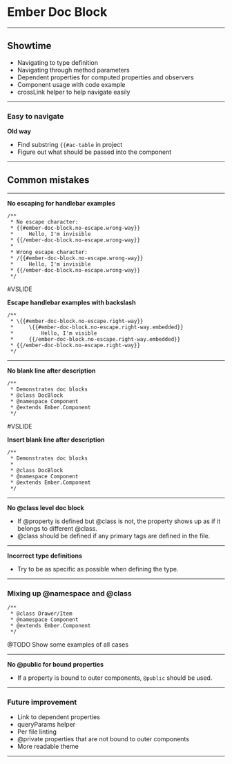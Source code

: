 # Ember Doc Block

---

## Showtime

* Navigating to type definition
* Navigating through method parameters
* Dependent properties for computed properties and observers
* Component usage with code example
* crossLink helper to help navigate easily

---

### Easy to navigate

**Old way**

- Find substring `{{#ac-table` in project
- Figure out what should be passed into the component

---

## Common mistakes

---

**No escaping for handlebar examples**

```
/**
 * No escape character:
 * {{#ember-doc-block.no-escape.wrong-way}}
 *     Hello, I'm invisible
 * {{/ember-doc-block.no-escape.wrong-way}}
 *
 * Wrong escape character:
 * /{{#ember-doc-block.no-escape.wrong-way}}
 *     Hello, I'm invisible
 * {{/ember-doc-block.no-escape.wrong-way}}
 */
```

#VSLIDE

**Escape handlebar examples with backslash**

```
/**
 * \{{#ember-doc-block.no-escape.right-way}}
 *     \{{#ember-doc-block.no-escape.right-way.embedded}}
 *         Hello, I'm visible
 *     {{/ember-doc-block.no-escape.right-way.embedded}}
 * {{/ember-doc-block.no-escape.right-way}}
 */
```

---

**No blank line after description**

```
/**
 * Demonstrates doc blocks
 * @class DocBlock
 * @namespace Component
 * @extends Ember.Component
 */
```

#VSLIDE

**Insert blank line after description**

```
/**
 * Demonstrates doc blocks
 *
 * @class DocBlock
 * @namespace Component
 * @extends Ember.Component
 */
```

---

**No @class level doc block**

* If @property is defined but @class is not, the property shows up as if it belongs
to different @class.
* @class should be defined if any primary tags are defined in the file.

---

**Incorrect type definitions**

* Try to be as specific as possible when defining the type.

---

### Mixing up @namespace and @class

```
/**
 * @class Drawer/Item
 * @namespace Component
 * @extends Ember.Component
 */
```

@TODO Show some examples of all cases

---

**No @public for bound properties**

* If a property is bound to outer components, `@public` should be used.

---

### Future improvement

* Link to dependent properties
* queryParams helper
* Per file linting
* @private properties that are not bound to outer components
* More readable theme

---
